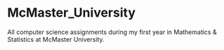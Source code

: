 # McMaster_University

All computer science assignments during my first year in Mathematics & Statistics at McMaster University.
